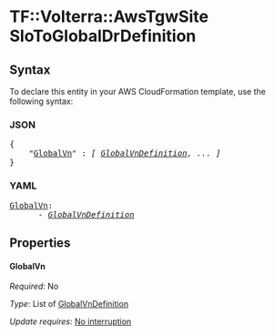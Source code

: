 # TF::Volterra::AwsTgwSite SloToGlobalDrDefinition

## Syntax

To declare this entity in your AWS CloudFormation template, use the following syntax:

### JSON

<pre>
{
    "<a href="#globalvn" title="GlobalVn">GlobalVn</a>" : <i>[ <a href="globalvndefinition.md">GlobalVnDefinition</a>, ... ]</i>
}
</pre>

### YAML

<pre>
<a href="#globalvn" title="GlobalVn">GlobalVn</a>: <i>
      - <a href="globalvndefinition.md">GlobalVnDefinition</a></i>
</pre>

## Properties

#### GlobalVn

_Required_: No

_Type_: List of <a href="globalvndefinition.md">GlobalVnDefinition</a>

_Update requires_: [No interruption](https://docs.aws.amazon.com/AWSCloudFormation/latest/UserGuide/using-cfn-updating-stacks-update-behaviors.html#update-no-interrupt)

